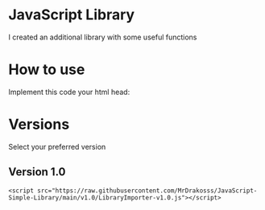 # JavaScript Library

I created an additional library with some useful functions

# How to use
Implement this code your html head:

# Versions
Select your preferred version
## Version 1.0
```
<script src="https://raw.githubusercontent.com/MrDrakosss/JavaScript-Simple-Library/main/v1.0/LibraryImporter-v1.0.js"></script>
```
